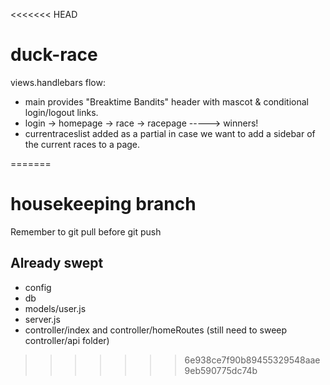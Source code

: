 <<<<<<< HEAD
# duck-race



















views.handlebars flow:
- main provides "Breaktime Bandits" header with mascot & conditional login/logout links.
- login -> homepage -> race -> racepage -----> winners!
- currentraceslist added as a partial in case we want to add a sidebar of the current races to a page.




=======
# housekeeping branch
Remember to git pull before git push
## Already swept
- config
- db
- models/user.js
- server.js
- controller/index and controller/homeRoutes (still need to sweep controller/api folder)
>>>>>>> 6e938ce7f90b89455329548aae9eb590775dc74b
